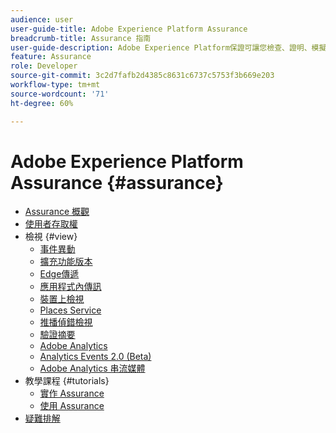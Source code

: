 ```yaml
---
audience: user
user-guide-title: Adobe Experience Platform Assurance
breadcrumb-title: Assurance 指南
user-guide-description: Adobe Experience Platform保證可讓您檢查、證明、模擬及驗證如何在行動應用程式中收集資料或提供體驗。
feature: Assurance
role: Developer
source-git-commit: 3c2d7fafb2d4385c8631c6737c5753f3b669e203
workflow-type: tm+mt
source-wordcount: '71'
ht-degree: 60%

---
```



# Adobe Experience Platform Assurance {#assurance}

- [Assurance 概觀](./home.md)
- [使用者存取權](./user-access.md)
- 檢視 {#view}
   - [事件異動](./views/event-transactions.md)
   - [擴充功能版本](./views/extension-versions.md)
   - [Edge傳遞](./views/edge-delivery.md)
   - [應用程式內傳訊](./views/in-app-messaging.md)
   - [裝置上檢視](./views/on-device-views.md)
   - [Places Service](./views/places-service.md)
   - [推播偵錯檢視](./views/push-debug-view.md)
   - [驗證摘要](./views/validation-summary.md)
   - [Adobe Analytics](./views/adobe-analytics.md)
   - [Analytics Events 2.0 (Beta)](./views/adobe-analytics-edge.md)
   - [Adobe Analytics 串流媒體](./views/adobe-analytics-streaming-media.md)
- 教學課程 {#tutorials}
   - [實作 Assurance](./tutorials/implement-assurance.md)
   - [使用 Assurance](./tutorials/using-assurance.md)
- [疑難排解](./troubleshooting.md)
